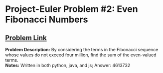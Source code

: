 # Project-Euler Problem #2: Even Fibonacci Numbers
## [Problem Link](https://projecteuler.net/problem=2)
**Problem Description:**
By considering the terms in the Fibonacci sequence whose values do not exceed four million, find the sum of the even-valued terms. <br>
**Notes:**
Written in both python, java, and js; Answer: 4613732